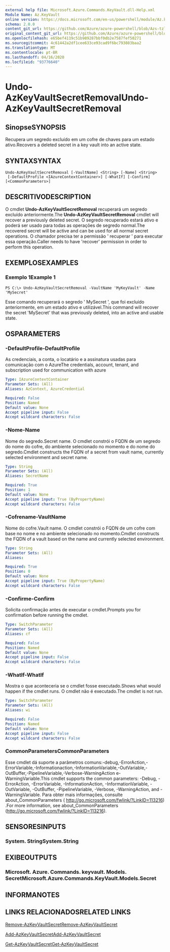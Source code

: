 ```yaml
---
external help file: Microsoft.Azure.Commands.KeyVault.dll-Help.xml
Module Name: Az.KeyVault
online version: https://docs.microsoft.com/en-us/powershell/module/Az.keyvault/undo-AzKeyvaultsecretremoval
schema: 2.0.0
content_git_url: https://github.com/Azure/azure-powershell/blob/Azs-tzl/src/KeyVault/KeyVault/help/Undo-AzKeyVaultSecretRemoval.md
original_content_git_url: https://github.com/Azure/azure-powershell/blob/Azs-tzl/src/KeyVault/KeyVault/help/Undo-AzKeyVaultSecretRemoval.md
ms.openlocfilehash: e65bef4119c51b989287bbf0db2e7587fef50271
ms.sourcegitcommit: 4c61442a2df1cee633ce93cad9f6bc793803baa2
ms.translationtype: MT
ms.contentlocale: pt-BR
ms.lasthandoff: 04/16/2020
ms.locfileid: "93776640"
---
```

# <span data-ttu-id="722f8-101">Undo-AzKeyVaultSecretRemoval</span><span class="sxs-lookup"><span data-stu-id="722f8-101">Undo-AzKeyVaultSecretRemoval</span></span>

## <span data-ttu-id="722f8-102">Sinopse</span><span class="sxs-lookup"><span data-stu-id="722f8-102">SYNOPSIS</span></span>
<span data-ttu-id="722f8-103">Recupera um segredo excluído em um cofre de chaves para um estado ativo.</span><span class="sxs-lookup"><span data-stu-id="722f8-103">Recovers a deleted secret in a key vault into an active state.</span></span>

## <span data-ttu-id="722f8-104">SYNTAX</span><span class="sxs-lookup"><span data-stu-id="722f8-104">SYNTAX</span></span>

```
Undo-AzKeyVaultSecretRemoval [-VaultName] <String> [-Name] <String>
 [-DefaultProfile <IAzureContextContainer>] [-WhatIf] [-Confirm] [<CommonParameters>]
```

## <span data-ttu-id="722f8-105">DESCRITIVO</span><span class="sxs-lookup"><span data-stu-id="722f8-105">DESCRIPTION</span></span>
<span data-ttu-id="722f8-106">O cmdlet **Undo-AzKeyVaultSecretRemoval** recuperará um segredo excluído anteriormente.</span><span class="sxs-lookup"><span data-stu-id="722f8-106">The **Undo-AzKeyVaultSecretRemoval** cmdlet will recover a previously deleted secret.</span></span>
<span data-ttu-id="722f8-107">O segredo recuperado estará ativo e poderá ser usado para todas as operações de segredo normal.</span><span class="sxs-lookup"><span data-stu-id="722f8-107">The recovered secret will be active and can be used for all normal secret operations.</span></span>
<span data-ttu-id="722f8-108">O chamador precisa ter a permissão ' recuperar ' para executar essa operação.</span><span class="sxs-lookup"><span data-stu-id="722f8-108">Caller needs to have 'recover' permission in order to perform this operation.</span></span>

## <span data-ttu-id="722f8-109">EXEMPLOS</span><span class="sxs-lookup"><span data-stu-id="722f8-109">EXAMPLES</span></span>

### <span data-ttu-id="722f8-110">Exemplo 1</span><span class="sxs-lookup"><span data-stu-id="722f8-110">Example 1</span></span>
```
PS C:\> Undo-AzKeyVaultSecretRemoval -VaultName 'MyKeyVault' -Name 'MySecret'
```

<span data-ttu-id="722f8-111">Esse comando recuperará o segredo ' MySecret ', que foi excluído anteriormente, em um estado ativo e utilizável.</span><span class="sxs-lookup"><span data-stu-id="722f8-111">This command will recover the secret 'MySecret' that was previously deleted, into an active and usable state.</span></span>

## <span data-ttu-id="722f8-112">OS</span><span class="sxs-lookup"><span data-stu-id="722f8-112">PARAMETERS</span></span>

### <span data-ttu-id="722f8-113">-DefaultProfile</span><span class="sxs-lookup"><span data-stu-id="722f8-113">-DefaultProfile</span></span>
<span data-ttu-id="722f8-114">As credenciais, a conta, o locatário e a assinatura usadas para comunicação com o Azure</span><span class="sxs-lookup"><span data-stu-id="722f8-114">The credentials, account, tenant, and subscription used for communication with azure</span></span>

```yaml
Type: IAzureContextContainer
Parameter Sets: (All)
Aliases: AzContext, AzureCredential

Required: False
Position: Named
Default value: None
Accept pipeline input: False
Accept wildcard characters: False
```

### <span data-ttu-id="722f8-115">-Nome</span><span class="sxs-lookup"><span data-stu-id="722f8-115">-Name</span></span>
<span data-ttu-id="722f8-116">Nome do segredo.</span><span class="sxs-lookup"><span data-stu-id="722f8-116">Secret name.</span></span>
<span data-ttu-id="722f8-117">O cmdlet constrói o FQDN de um segredo do nome do cofre, do ambiente selecionado no momento e do nome do segredo.</span><span class="sxs-lookup"><span data-stu-id="722f8-117">Cmdlet constructs the FQDN of a secret from vault name, currently selected environment and secret name.</span></span>

```yaml
Type: String
Parameter Sets: (All)
Aliases: SecretName

Required: True
Position: 1
Default value: None
Accept pipeline input: True (ByPropertyName)
Accept wildcard characters: False
```

### <span data-ttu-id="722f8-118">-Cofrename</span><span class="sxs-lookup"><span data-stu-id="722f8-118">-VaultName</span></span>
<span data-ttu-id="722f8-119">Nome do cofre.</span><span class="sxs-lookup"><span data-stu-id="722f8-119">Vault name.</span></span>
<span data-ttu-id="722f8-120">O cmdlet constrói o FQDN de um cofre com base no nome e no ambiente selecionado no momento.</span><span class="sxs-lookup"><span data-stu-id="722f8-120">Cmdlet constructs the FQDN of a vault based on the name and currently selected environment.</span></span>

```yaml
Type: String
Parameter Sets: (All)
Aliases: 

Required: True
Position: 0
Default value: None
Accept pipeline input: True (ByPropertyName)
Accept wildcard characters: False
```

### <span data-ttu-id="722f8-121">-Confirme</span><span class="sxs-lookup"><span data-stu-id="722f8-121">-Confirm</span></span>
<span data-ttu-id="722f8-122">Solicita confirmação antes de executar o cmdlet.</span><span class="sxs-lookup"><span data-stu-id="722f8-122">Prompts you for confirmation before running the cmdlet.</span></span>

```yaml
Type: SwitchParameter
Parameter Sets: (All)
Aliases: cf

Required: False
Position: Named
Default value: None
Accept pipeline input: False
Accept wildcard characters: False
```

### <span data-ttu-id="722f8-123">-WhatIf</span><span class="sxs-lookup"><span data-stu-id="722f8-123">-WhatIf</span></span>
<span data-ttu-id="722f8-124">Mostra o que aconteceria se o cmdlet fosse executado.</span><span class="sxs-lookup"><span data-stu-id="722f8-124">Shows what would happen if the cmdlet runs.</span></span>
<span data-ttu-id="722f8-125">O cmdlet não é executado.</span><span class="sxs-lookup"><span data-stu-id="722f8-125">The cmdlet is not run.</span></span>

```yaml
Type: SwitchParameter
Parameter Sets: (All)
Aliases: wi

Required: False
Position: Named
Default value: None
Accept pipeline input: False
Accept wildcard characters: False
```

### <span data-ttu-id="722f8-126">CommonParameters</span><span class="sxs-lookup"><span data-stu-id="722f8-126">CommonParameters</span></span>
<span data-ttu-id="722f8-127">Esse cmdlet dá suporte a parâmetros comuns:-debug,-ErrorAction,-ErrorVariable,-Informationaction,-InformationVariable,-OutVariable,-OutBuffer,-PipelineVariable,-Verbose-WarningAction e-WarningVariable.</span><span class="sxs-lookup"><span data-stu-id="722f8-127">This cmdlet supports the common parameters: -Debug, -ErrorAction, -ErrorVariable, -InformationAction, -InformationVariable, -OutVariable, -OutBuffer, -PipelineVariable, -Verbose, -WarningAction, and -WarningVariable.</span></span> <span data-ttu-id="722f8-128">Para obter mais informações, consulte about_CommonParameters ( http://go.microsoft.com/fwlink/?LinkID=113216) .</span><span class="sxs-lookup"><span data-stu-id="722f8-128">For more information, see about_CommonParameters (http://go.microsoft.com/fwlink/?LinkID=113216).</span></span>

## <span data-ttu-id="722f8-129">SENSORES</span><span class="sxs-lookup"><span data-stu-id="722f8-129">INPUTS</span></span>

### <span data-ttu-id="722f8-130">System. String</span><span class="sxs-lookup"><span data-stu-id="722f8-130">System.String</span></span>

## <span data-ttu-id="722f8-131">EXIBE</span><span class="sxs-lookup"><span data-stu-id="722f8-131">OUTPUTS</span></span>

### <span data-ttu-id="722f8-132">Microsoft. Azure. Commands. keyvault. Models. Secret</span><span class="sxs-lookup"><span data-stu-id="722f8-132">Microsoft.Azure.Commands.KeyVault.Models.Secret</span></span>

## <span data-ttu-id="722f8-133">INFORMA</span><span class="sxs-lookup"><span data-stu-id="722f8-133">NOTES</span></span>

## <span data-ttu-id="722f8-134">LINKS RELACIONADOS</span><span class="sxs-lookup"><span data-stu-id="722f8-134">RELATED LINKS</span></span>

[<span data-ttu-id="722f8-135">Remove-AzKeyVaultSecret</span><span class="sxs-lookup"><span data-stu-id="722f8-135">Remove-AzKeyVaultSecret</span></span>](./Remove-AzKeyVaultSecret.md)

[<span data-ttu-id="722f8-136">Add-AzKeyVaultSecret</span><span class="sxs-lookup"><span data-stu-id="722f8-136">Add-AzKeyVaultSecret</span></span>](./Add-AzKeyVaultSecret.md)

[<span data-ttu-id="722f8-137">Get-AzKeyVaultSecret</span><span class="sxs-lookup"><span data-stu-id="722f8-137">Get-AzKeyVaultSecret</span></span>](./Get-AzKeyVaultSecret.md)
